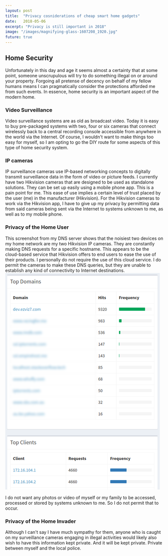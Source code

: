 ```yaml
---
layout: post
title:  "Privacy cosniderations of cheap smart home gadgets"
date:   2018-05-06
excerpt: "Privacy is still important in 2018"
image: "/images/magnifying-glass-1607208_1920.jpg"
future: true
---
```


## Home Security
Unfortunately in this day and age it seems almost a certainty that at some point, someone unscrupulous will try to do something illegal on or around your property. Forgoing all pretense of decency on behalf of my fellow humans means I can pragmatically consider the protections afforded me from such events. In essence, home security is an important aspect of the modern home.

### Video Surveillance
Video surveillance systems are as old as broadcast video. Today it is easy to buy pre-packaged systems with two, four or six cameras that connect wirelessly back to a central recording console accessible from anywhere in the world via the Internet. Of course, I wouldn't want to make things too easy for myself, so I am opting to go the DIY route for some aspects of this type of home security system.

### IP cameras
IP surveillance cameras use IP-based networking concepts to digitally transmit surveillance data in the form of video or picture feeds. I currently have two Hikvision cameras that are designed to be used as standalone solutions. They can be set up easily using a mobile phone app. This is a pain point for me. This ease of use implies a certain level of trust placed by the user (me) in the manufacturer (Hikvision). For the Hikvision cameras to work via the Hikvision app, I have to give up my privacy by permitting data from said cameras being sent via the Internet to systems unknown to me, as well as to my mobile phone.

### Privacy of the Home User
This screenshot from my DNS server shows that the noisiest two devices on my home network are my two Hikvision IP cameras. They are constantly making DNS requests for a specific hostname. This appears to be the cloud-based service that Hikvision offers to end users to ease the use of their products. I personally do not require the use of this cloud service. I do permit the cameras to make these DNS queries, but they are unable to establish any kind of connectivity to Internet destinations.
![Hikvision IP Camera DNS query log](/images/hikvision-dev-ezviz7-dns-requests.png)

I do not want any photos or video of myself or my family to be accessed, processed or stored by systems unknown to me. So I do not permit that to occur.

### Privacy of the Home Invader
Although I can't say I have much sympathy for them, anyone who is caught on my surveillance cameras engaging in illegal activities would likely also wish to have this information kept private. And it will be kept private. Private between myself and the local police.
